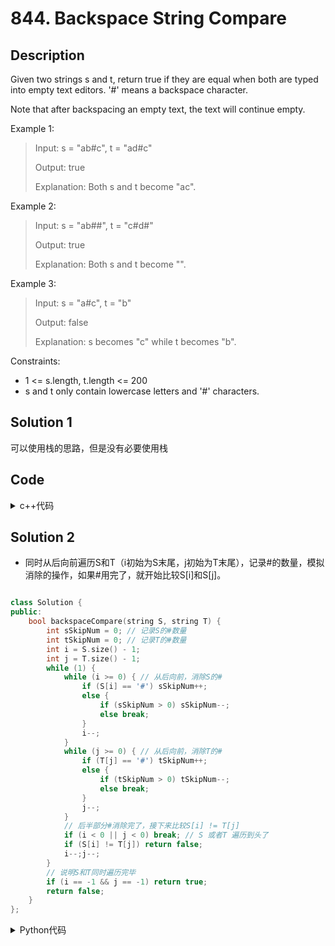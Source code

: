 # 844. Backspace String Compare

## Description


Given two strings s and t, return true if they are equal when both are typed into empty text editors. '#' means a backspace character.

Note that after backspacing an empty text, the text will continue empty.



Example 1:<br>
> Input: s = "ab#c", t = "ad#c"
> 
> Output: true
> 
> Explanation: Both s and t become "ac".


Example 2:
> Input: s = "ab##", t = "c#d#"
> 
> Output: true
> 
> Explanation: Both s and t become "".

Example 3:
> Input: s = "a#c", t = "b"
> 
> Output: false
> 
> Explanation: s becomes "c" while t becomes "b".



Constraints:
- 1 <= s.length, t.length <= 200
- s and t only contain lowercase letters and '#' characters.



## Solution 1

可以使用栈的思路，但是没有必要使用栈

## Code

<details>
  <summary>c++代码</summary>
  
```C++

class Solution {
public:
    bool backspaceCompare(string s, string t) { 
        //双指针
        stack<char> s1;
        stack<char> s2;

        for(char c : s) {
            if(c != '#') s1.push(c);
            else {
                if(!s1.empty()) {
                    s1.pop();
                }
            }
        }

        for(char c : t) {
            if(c != '#') s2.push(c);
            else {
                if(!s2.empty()) {
                    s2.pop();
                }
            }
        }

        return s1 == s2;
    }
};

```
</details>    
 

## Solution 2
  
- 同时从后向前遍历S和T（i初始为S末尾，j初始为T末尾），记录#的数量，模拟消除的操作，如果#用完了，就开始比较S[i]和S[j]。
  
```C++

class Solution {
public:
    bool backspaceCompare(string S, string T) {
        int sSkipNum = 0; // 记录S的#数量
        int tSkipNum = 0; // 记录T的#数量
        int i = S.size() - 1;
        int j = T.size() - 1;
        while (1) {
            while (i >= 0) { // 从后向前，消除S的#
                if (S[i] == '#') sSkipNum++;
                else {
                    if (sSkipNum > 0) sSkipNum--;
                    else break;
                }
                i--;
            }
            while (j >= 0) { // 从后向前，消除T的#
                if (T[j] == '#') tSkipNum++;
                else {
                    if (tSkipNum > 0) tSkipNum--;
                    else break;
                }
                j--;
            }
            // 后半部分#消除完了，接下来比较S[i] != T[j]
            if (i < 0 || j < 0) break; // S 或者T 遍历到头了
            if (S[i] != T[j]) return false;
            i--;j--;
        }
        // 说明S和T同时遍历完毕
        if (i == -1 && j == -1) return true;
        return false;
    }
};

```
</details>   
  
  
<details>
  <summary>Python代码</summary>
  
```Python3

class Solution:
    def backspaceCompare(self, s: str, t: str) -> bool:
        sSkipNum, tSkipNum = 0, 0
        i, j = len(s)-1, len(t)-1

        while True:
            while i >= 0:
                if s[i] == '#': sSkipNum += 1
                else:
                    if sSkipNum > 0: sSkipNum -= 1
                    else: break
                i -= 1

            while j >= 0:
                if t[j] == '#': tSkipNum += 1
                else:
                    if tSkipNum > 0: tSkipNum -= 1
                    else: break
                j -= 1
            if i < 0 or j < 0: break
            if s[i] != t[j]: return False
            i -= 1; j -= 1

        if i == -1 and j == -1: return True
        return False
```
</details>    




